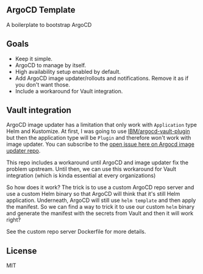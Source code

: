 ArgoCD Template
---------------

A boilerplate to bootstrap ArgoCD

## Goals

- Keep it simple.
- ArgoCD to manage by itself.
- High availability setup enabled by default.
- Add ArgoCD image updater/rollouts and notifications. Remove it as if you don't want those.
- Include a workaround for Vault integration.


## Vault integration

ArgoCD image updater has a limitation that only work with `Application` type Helm and Kustomize. At first, I was going to use [IBM/argocd-vault-plugin](https://github.com/IBM/argocd-vault-plugin) but then the application type will be `Plugin` and therefore won't work with image updater. You can subscribe to the [open issue here on Argocd image updater repo](https://github.com/argoproj-labs/argocd-image-updater/issues/168).

This repo includes a workaround until ArgoCD and image updater fix the problem upstream. Until then, we can use this workaround for Vault integration (which is kinda essential at every organizations)

So how does it work? The trick is to use a custom ArgoCD repo server and use a custom Helm binary so that ArgoCD will think that it's still Helm application. Underneath, ArgoCD will still use `helm template` and then apply the manifest. So we can find a way to trick it to use our custom `helm` binary and generate the manifest with the secrets from Vault and then it will work right?

See the custom repo server Dockerfile for more details.
## License

MIT


